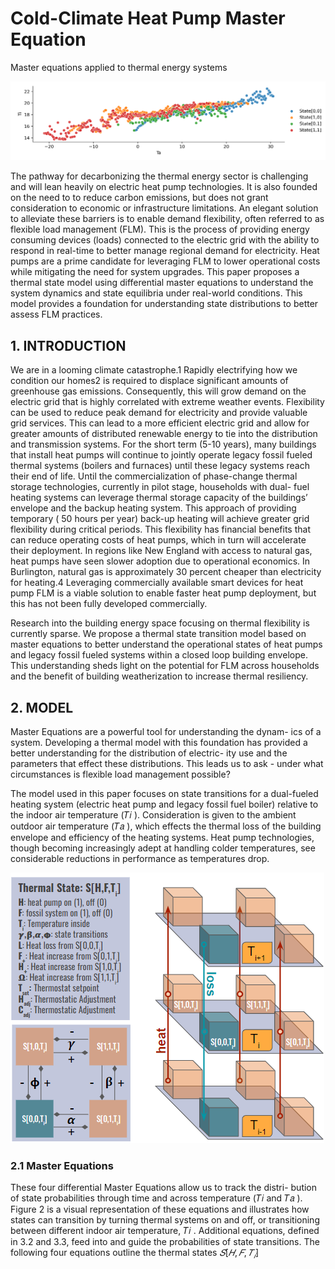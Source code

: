 # Cold-Climate Heat Pump Master Equation

Master equations applied to thermal energy systems

![teaser](images/teaser.png)

The pathway for decarbonizing the thermal energy sector is challenging and will lean heavily on electric heat pump technologies. It is also founded on the need to to reduce carbon emissions, but does not grant consideration to economic or infrastructure limitations. An elegant solution to alleviate these barriers is to enable demand flexibility, often referred to as flexible load management (FLM). This is the process of providing energy consuming devices (loads) connected to the electric grid with the ability to respond in real-time to better manage regional demand for electricity. Heat pumps are a prime candidate for leveraging FLM to lower operational costs while mitigating the need for system upgrades. This paper proposes a thermal state model using differential master equations to understand the system dynamics and state equilibria under real-world conditions. This model provides a foundation for understanding state distributions to better assess FLM practices.

## 1. INTRODUCTION
We are in a looming climate catastrophe.1 Rapidly electrifying how we condition our homes2 is required to displace significant amounts of greenhouse gas emissions. Consequently, this will grow demand on the electric grid that is highly correlated with extreme weather events. Flexibility can be used to reduce peak demand for electricity and provide valuable grid services. This can lead to a more efficient electric grid and allow for greater amounts of distributed renewable
energy to tie into the distribution and transmission systems. For the short term (5-10 years), many buildings that install heat
pumps will continue to jointly operate legacy fossil fueled thermal systems (boilers and furnaces) until these legacy systems reach their
end of life. Until the commercialization of phase-change thermal storage technologies, currently in pilot stage, households with dual-
fuel heating systems can leverage thermal storage capacity of the buildings’ envelope and the backup heating system. This approach
of providing temporary ( 50 hours per year) back-up heating will achieve greater grid flexibility during critical periods. This flexibility
has financial benefits that can reduce operating costs of heat pumps, which in turn will accelerate their deployment.
In regions like New England with access to natural gas, heat pumps have seen slower adoption due to operational economics.
In Burlington, natural gas is approximately 30 percent cheaper than electricity for heating.4 Leveraging commercially available
smart devices for heat pump FLM is a viable solution to enable faster heat pump deployment, but this has not been fully developed
commercially.

Research into the building energy space focusing on thermal flexibility is currently sparse. We propose a thermal state transition
model based on master equations to better understand the operational states of heat pumps and legacy fossil fueled systems within
a closed loop building envelope. This understanding sheds light on the potential for FLM across households and the benefit of building
weatherization to increase thermal resiliency.

## 2. MODEL
Master Equations are a powerful tool for understanding the dynam-
ics of a system. Developing a thermal model with this foundation
has provided a better understanding for the distribution of electric-
ity use and the parameters that effect these distributions. This leads
us to ask - under what circumstances is flexible load management
possible?

The model used in this paper focuses on state transitions for a
dual-fueled heating system (electric heat pump and legacy fossil fuel
boiler) relative to the indoor air temperature (𝑇𝑖 ). Consideration is
given to the ambient outdoor air temperature (𝑇𝑎 ), which effects the
thermal loss of the building envelope and efficiency of the heating
systems. Heat pump technologies, though becoming increasingly
adept at handling colder temperatures, see considerable reductions
in performance as temperatures drop.

![model_figure](images/thermal_transitions_fig.png)

### 2.1 Master Equations
These four differential Master Equations allow us to track the distri-
bution of state probabilities through time and across temperature
(𝑇𝑖 and 𝑇𝑎 ). Figure 2 is a visual representation of these equations and
illustrates how states can transition by turning thermal systems on
and off, or transitioning between different indoor air temperature,
𝑇𝑖 . Additional equations, defined in 3.2 and 3.3, feed into and guide
the probabilities of state transitions.
The following four equations outline the thermal states $𝑆[𝐻,𝐹,𝑇_𝑖]$


